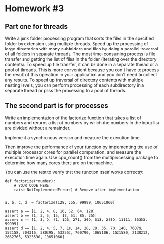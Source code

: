 # Homework #3
## Part one for threads

Write a junk folder processing program that sorts the files in the specified folder by extension using multiple threads. Speed up the processing of large directories with many subfolders and files by doing a parallel traversal of all folders in separate threads. The most time-consuming process is file transfer and getting the list of files in the folder (iterating over the directory contents). To speed up file transfer, it can be done in a separate thread or a pool of threads. This is more convenient because you don't have to process the result of this operation in your application and you don't need to collect any results. To speed up traversal of directory contents with multiple nesting levels, you can perform processing of each subdirectory in a separate thread or pass the processing to a pool of threads.

## The second part is for processes
Write an implementation of the factorize function that takes a list of numbers and returns a list of numbers by which the numbers in the input list are divided without a remainder.

Implement a synchronous version and measure the execution time.

Then improve the performance of your function by implementing the use of multiple processor cores for parallel computation, and measure the execution time again. Use cpu_count() from the multiprocessing package to determine how many cores there are on the machine.

You can use the test to verify that the function itself works correctly:
```
def factorize(*number):
    # YOUR CODE HERE
    raise NotImplementedError() # Remove after implementation


a, b, c, d  = factorize(128, 255, 99999, 10651060)

assert a == [1, 2, 4, 8, 16, 32, 64, 128]
assert b == [1, 3, 5, 15, 17, 51, 85, 255]
assert c == [1, 3, 9, 41, 123, 271, 369, 813, 2439, 11111, 33333, 99999]
assert d == [1, 2, 4, 5, 7, 10, 14, 20, 28, 35, 70, 140, 76079, 152158, 304316, 380395, 532553, 760790, 1065106, 1521580, 2130212, 2662765, 5325530, 10651060]
```